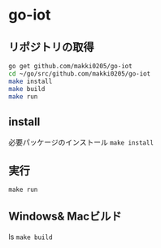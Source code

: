 # go-iot

## リポジトリの取得
```sh
go get github.com/makki0205/go-iot
cd ~/go/src/github.com/makki0205/go-iot
make install
make build
make run
```

## install
必要パッケージのインストール
`make install`

## 実行
`make run`

## Windows& Macビルド
ls
`make build`